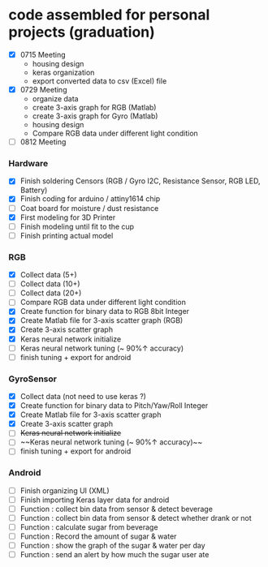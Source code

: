 # code assembled for personal projects (graduation)
- [x] 0715 Meeting
    - housing design
    - keras organization
    - export converted data to csv (Excel) file
- [x] 0729 Meeting
    - organize data
    - create 3-axis graph for RGB (Matlab)
    - create 3-axis graph for Gyro (Matlab)
    - housing design
    - Compare RGB data under different light condition
- [ ] 0812 Meeting

### Hardware
- [x] Finish soldering Censors (RGB / Gyro I2C, Resistance Sensor, RGB LED, Battery)
- [x] Finish coding for arduino / attiny1614 chip
- [ ] Coat board for moisture / dust resistance
- [x] First modeling for 3D Printer
- [ ] Finish modeling until fit to the cup
- [ ] Finish printing actual model

### RGB
- [x] Collect data (5+)
- [ ] Collect data (10+)
- [ ] Collect data (20+)
- [ ] Compare RGB data under different light condition
- [x] Create function for binary data to RGB 8bit Integer
- [x] Create Matlab file for 3-axis scatter graph (RGB)
- [x] Create 3-axis scatter graph
- [x] Keras neural network initialize
- [ ] Keras neural network tuning (~ 90%↑ accuracy)
- [ ] finish tuning + export for android

### GyroSensor
- [x] Collect data (not need to use keras ?) 
- [x] Create function for binary data to Pitch/Yaw/Roll Integer
- [x] Create Matlab file for 3-axis scatter graph
- [x] Create 3-axis scatter graph
- [ ] ~~Keras neural network initialize~~
- [ ] ~~Keras neural network tuning (~ 90%↑ accuracy)~~
- [ ] finish tuning + export for android

### Android
- [ ] Finish organizing UI (XML)
- [ ] Finish importing Keras layer data for android
- [ ] Function : collect bin data from sensor & detect beverage
- [ ] Function : collect bin data from sensor & detect whether drank or not
- [ ] Function : calculate sugar from beverage
- [ ] Function : Record the amount of sugar & water 
- [ ] Function : show the graph of the sugar & water per day
- [ ] Function : send an alert by how much the sugar user ate
